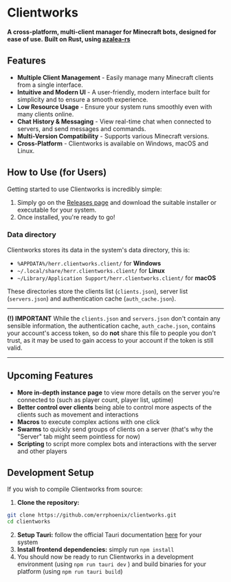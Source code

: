 # Clientworks

**A cross-platform, multi-client manager for Minecraft bots, designed for ease of use.**
**Built on Rust, using [azalea-rs](https://github.com/azalea-rs/azalea)**

## **Features**
* **Multiple Client Management** - Easily manage many Minecraft clients from a single interface.
* **Intuitive and Modern UI** - A user-friendly, modern interface built for simplicity and to ensure a smooth experience.
* **Low Resource Usage** - Ensure your system runs smoothly even with many clients online.
* **Chat History & Messaging** - View real-time chat when connected to servers, and send messages and commands.
* **Multi-Version Compatibility** - Supports various Minecraft versions.
* **Cross-Platform** - Clientworks is available on Windows, macOS and Linux.

## **How to Use (for Users)**
Getting started to use Clientworks is incredibly simple:
1. Simply go on the [Releases page](https://github.com/errphoenix/clientworks/releases) and download the suitable installer or executable for your system.
2.  Once installed, you're ready to go!

### Data directory
Clientworks stores its data in the system's data directory, this is:
* `%APPDATA%/herr.clientworks.client/` for **Windows**
* `~/.local/share/herr.clientworks.client/` for **Linux**
* `~/Library/Application Support/herr.clientworks.client/` for **macOS**

These directories store the clients list (`clients.json`), server list (`servers.json`) and authentication cache (`auth_cache.json`).

---

**(!) IMPORTANT** 
While the `clients.json` and `servers.json` don't contain any sensible information, the authentication cache, `auth_cache.json`, contains your account's access token, so do **not** share this file to people you don't trust, as it may be used to gain access to your account if the token is still valid.

---

## Upcoming Features
* **More in-depth instance page** to view more details on the server you're connected to (such as player count, player list, uptime)
* **Better control over clients** being able to control more aspects of the clients such as movement and interactions
* **Macros** to execute complex actions with one click 
* **Swarms** to quickly send groups of clients on a server (that's why the "Server" tab might seem pointless for now)
* **Scripting** to script more complex bots and interactions with the server and other players

## Development Setup
If you wish to compile Clientworks from source:
1. **Clone the repository:**
```bash
git clone https://github.com/errphoenix/clientworks.git
cd clientworks
```
2. **Setup Tauri:** follow the official Tauri documentation [here](https://v1.tauri.app/v1/guides/getting-started/prerequisites/) for your system
3. **Install frontend dependencies:** simply run `npm install`
4. You should now be ready to run Clientworks in a development environment (using `npm run tauri dev` ) and build binaries for your platform (using `npm run tauri build`)
